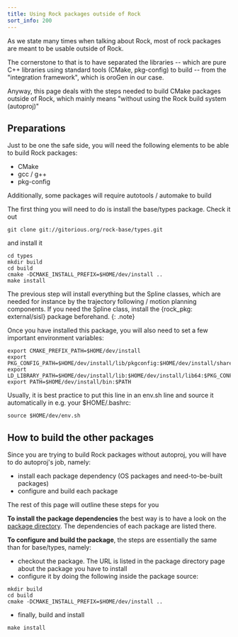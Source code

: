 ```yaml
---
title: Using Rock packages outside of Rock
sort_info: 200
---
```


As we state many times when talking about Rock, most of rock packages are meant
to be usable outside of Rock.

The cornerstone to that is to have separated the libraries -- which are pure C++
libraries using standard tools (CMake, pkg-config) to build -- from the
"integration framework", which is oroGen in our case.

Anyway, this page deals with the steps needed to build CMake packages outside of
Rock, which mainly means "without using the Rock build system (autoproj)"

Preparations
------------
Just to be one the safe side, you will need the following elements to be able to
build Rock packages:

 * CMake
 * gcc / g++
 * pkg-config

Additionally, some packages will require autotools / automake to build

The first thing you will need to do is install the base/types package. Check it
out

~~~ text
git clone git://gitorious.org/rock-base/types.git
~~~

and install it

~~~ text
cd types
mkdir build
cd build
cmake -DCMAKE_INSTALL_PREFIX=$HOME/dev/install ..
make install
~~~

The previous step will install everything but the Spline classes, which are
needed for instance by the trajectory following / motion planning components. If
you need the Spline class, install the {rock_pkg: external/sisl} package beforehand.
{: .note}

Once you have installed this package, you will also need to set a few important
environment variables:

~~~ text
export CMAKE_PREFIX_PATH=$HOME/dev/install
export PKG_CONFIG_PATH=$HOME/dev/install/lib/pkgconfig:$HOME/dev/install/share/pkgconfig:$HOME/dev/install/lib64/pkgconfig:$PKG_CONFIG_PATH
export LD_LIBRARY_PATH=$HOME/dev/install/lib:$HOME/dev/install/lib64:$PKG_CONFIG_PATH
export PATH=$HOME/dev/install/bin:$PATH
~~~

Usually, it is best practice to put this line in an env.sh line and source it
automatically in e.g. your $HOME/.bashrc:

~~~ text
source $HOME/dev/env.sh
~~~

How to build the other packages
-------------------------------
Since you are trying to build Rock packages without autoproj, you will have to
do autoproj's job, namely:

 * install each package dependency (OS packages and need-to-be-built packages)
 * configure and build each package

The rest of this page will outline these steps for you

__To install the package dependencies__ the best way is to have a look on the
[package directory](/package_directory.html). The dependencies of each package
are listed there.

__To configure and build the package__, the steps are essentially the same than
for base/types, namely:
 
 * checkout the package. The URL is listed in the package directory page about
   the package you have to install
 * configure it by doing the following inside the package source:

~~~ text
mkdir build
cd build
cmake -DCMAKE_INSTALL_PREFIX=$HOME/dev/install ..
~~~

 * finally, build and install

~~~ text
make install
~~~

